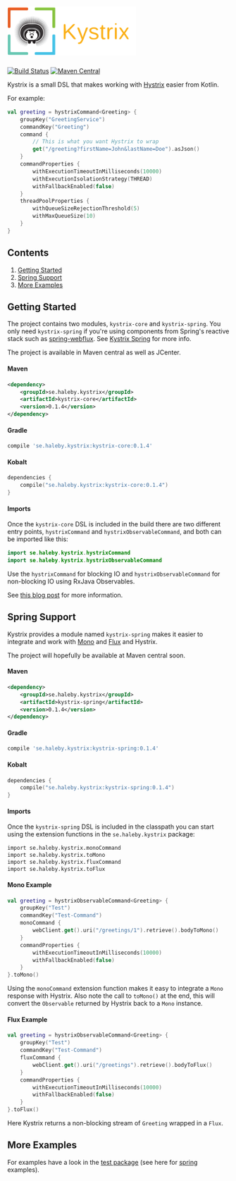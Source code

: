 # ![Logo](https://raw.githubusercontent.com/johanhaleby/kystrix/master/kystrix-logo.png "Kystrix")
[![Build Status](https://travis-ci.org/johanhaleby/kystrix.svg)](https://travis-ci.org/johanhaleby/kystrix)
[![Maven Central](https://maven-badges.herokuapp.com/maven-central/se.haleby.kystrix/kystrix-core/badge.svg)](https://maven-badges.herokuapp.com/maven-central/se.haleby.kystrix/kystrix-core)


Kystrix is a small DSL that makes working with [Hystrix](https://github.com/Netflix/Hystrix) easier from Kotlin.

For example:

```kotlin
val greeting = hystrixCommand<Greeting> {
    groupKey("GreetingService")
    commandKey("Greeting")
    command {
        // This is what you want Hystrix to wrap
        get("/greeting?firstName=John&lastName=Doe").asJson()
    }
    commandProperties {
        withExecutionTimeoutInMilliseconds(10000)
        withExecutionIsolationStrategy(THREAD)
        withFallbackEnabled(false)
    }
    threadPoolProperties {
        withQueueSizeRejectionThreshold(5)
        withMaxQueueSize(10)
    }
}
```

## Contents
1. [Getting Started](#getting-started)
1. [Spring Support](#spring-support)
1. [More Examples](#more-examples)

## Getting Started

The project contains two modules, `kystrix-core` and `kystrix-spring`. You only need `kystrix-spring` if you're using components from Spring's reactive stack such as [spring-webflux](https://docs.spring.io/spring/docs/current/spring-framework-reference/web-reactive.html). See [Kystrix Spring](#spring-support) for more info.

The project is available in Maven central as well as JCenter.

#### Maven

```xml
<dependency>
    <groupId>se.haleby.kystrix</groupId>
    <artifactId>kystrix-core</artifactId>
    <version>0.1.4</version>
</dependency>
```

#### Gradle

```groovy
compile 'se.haleby.kystrix:kystrix-core:0.1.4'
```

#### Kobalt

```kotlin
dependencies {
    compile("se.haleby.kystrix:kystrix-core:0.1.4")
}
```

#### Imports

Once the `kystrix-core` DSL is included in the build there are two different entry points, `hystrixCommand` and `hystrixObservableCommand`, and both can be imported like this:

```kotlin
import se.haleby.kystrix.hystrixCommand
import se.haleby.kystrix.hystrixObservableCommand
```

Use the `hystrixCommand` for blocking IO and `hystrixObservableCommand` for non-blocking IO using RxJava Observables.

See [this blog post](http://code.haleby.se/2018/09/16/kystrix-a-kotlin-dsl-for-hystrix/) for more information.

## Spring Support

Kystrix provides a module named `kystrix-spring` makes it easier to integrate and work with [Mono](https://projectreactor.io/docs/core/release/api/reactor/core/publisher/Mono.html) and [Flux](https://projectreactor.io/docs/core/release/api/reactor/core/publisher/Flux.html) and Hystrix.

The project will hopefully be available at Maven central soon.

#### Maven

```xml
<dependency>
    <groupId>se.haleby.kystrix</groupId>
    <artifactId>kystrix-spring</artifactId>
    <version>0.1.4</version>
</dependency>
```

#### Gradle

```groovy
compile 'se.haleby.kystrix:kystrix-spring:0.1.4'
```

#### Kobalt

```kotlin
dependencies {
    compile("se.haleby.kystrix:kystrix-spring:0.1.4")
}
```

#### Imports

Once the `kystrix-spring` DSL is included in the classpath you can start using the extension functions in the `se.haleby.kystrix` package:

```
import se.haleby.kystrix.monoCommand
import se.haleby.kystrix.toMono
import se.haleby.kystrix.fluxCommand
import se.haleby.kystrix.toFlux
```

#### Mono Example

```kotlin
val greeting = hystrixObservableCommand<Greeting> {
    groupKey("Test")
    commandKey("Test-Command")
    monoCommand {
        webClient.get().uri("/greetings/1").retrieve().bodyToMono()
    }
    commandProperties {
        withExecutionTimeoutInMilliseconds(10000)
        withFallbackEnabled(false)
    }
}.toMono()
```

Using the `monoCommand` extension function makes it easy to integrate a `Mono` response with Hystrix. Also note the call to `toMono()` at the end, this will convert the `Observable` returned by Hystrix back to a `Mono` instance.

#### Flux Example

```kotlin
val greeting = hystrixObservableCommand<Greeting> {
    groupKey("Test")
    commandKey("Test-Command")
    fluxCommand {
        webClient.get().uri("/greetings").retrieve().bodyToFlux()
    }
    commandProperties {
        withExecutionTimeoutInMilliseconds(10000)
        withFallbackEnabled(false)
    }
}.toFlux()
```

Here Kystrix returns a non-blocking stream of `Greeting` wrapped in a `Flux`.

## More Examples

For examples have a look in the [test package](https://github.com/johanhaleby/kystrix/tree/master/core/src/test/kotlin/se/haleby/kystrix) (see here for [spring](https://github.com/johanhaleby/kystrix/tree/master/spring/src/test/kotlin/se/haleby/kystrix) examples).
